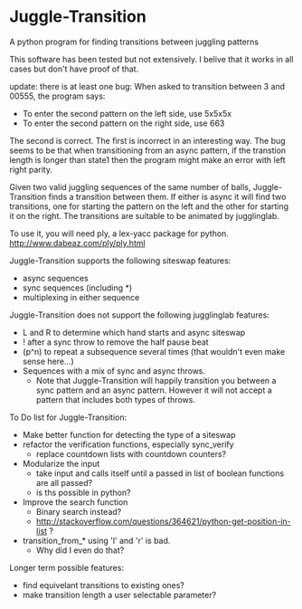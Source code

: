 Juggle-Transition
=================

A python program for finding transitions between juggling patterns

This software has been tested but not extensively.  I belive that it works in all cases but don't have proof of that.

update: there is at least one bug:
When asked to transition between 3 and 00555, the program says:

 - To enter the second pattern on the left side, use 5x5x5x
 - To enter the second pattern on the right side, use 663

The second is correct.  The first is incorrect in an interesting way.  The bug seems to be that when transitioning from an async pattern, if the transtion length is longer than state1 then the program might make an error with left right parity.


Given two valid juggling sequences of the same number of balls, Juggle-Transition finds a transition between them.  If either is async it will find two transitions, one for starting the pattern on the left and the other for starting it on the right.  The transitions are suitable to be animated by jugglinglab.

To use it, you will need ply, a lex-yacc package for python.  http://www.dabeaz.com/ply/ply.html

Juggle-Transition supports the following siteswap features:
 - async sequences
 - sync sequences (including *)
 - multiplexing in either sequence

  
Juggle-Transition does not support the following jugglinglab features:
 - L and R to determine which hand starts and async siteswap
 - ! after a sync throw to remove the half pause beat
 - (p^n) to repeat a subsequence several times (that wouldn't even make sense here...)
 - Sequences with a mix of sync and async throws.
    - Note that Juggle-Transition will happily transition you between a sync pattern and an async pattern.  However it will not accept a pattern that includes both types of throws.

To Do list for Juggle-Transition:
 - Make better function for detecting the type of a siteswap
 - refactor the verification functions, especially sync_verify
   - replace countdown lists with countdown counters?
 - Modularize the input
   - take input and calls itself until a passed in list of boolean functions are all passed?
   - is ths possible in python?
 - Improve the search function
   - Binary search instead?
   - http://stackoverflow.com/questions/364621/python-get-position-in-list ?
 - transition_from_* using 'l' and 'r' is bad.  
    - Why did I even do that?
        
Longer term possible features:
 - find equivelant transitions to existing ones?
 - make transition length a user selectable parameter?



